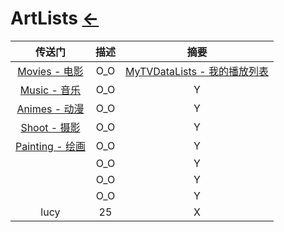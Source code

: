 # ArtLists [←](../index.md)

| 传送门 | 描述 | 摘要 |
|:---:|:---:|:---:|
| [Movies - 电影](Movies/index.md) | O_O | [MyTVDataLists - 我的播放列表](Movies/MyTVDataLists.md) |
| [Music - 音乐](Music/index.md) | O_O | Y |
| [Animes - 动漫](Animes/index.md) | O_O | Y |
| [Shoot - 摄影](Shoot/index.md) | O_O | Y |
| [Painting - 绘画](Painting/index.md) | O_O | Y |
| []() | O_O | Y |
| []() | O_O | Y |
| []() | O_O | Y |
| lucy | 25 | X |








